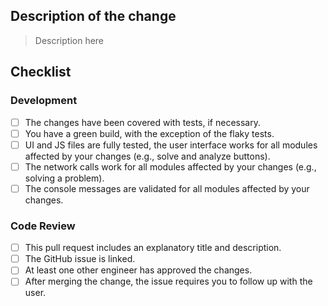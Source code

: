 ## Description of the change

> Description here

## Checklist

### Development

- [ ] The changes have been covered with tests, if necessary.
- [ ] You have a green build, with the exception of the flaky tests.
- [ ] UI and JS files are fully tested, the user interface works for all modules affected by your changes (e.g., solve and analyze buttons).
- [ ] The network calls work for all modules affected by your changes (e.g., solving a problem).
- [ ] The console messages are validated for all modules affected by your changes.

### Code Review

- [ ] This pull request includes an explanatory title and description.
- [ ] The GitHub issue is linked.
- [ ] At least one other engineer has approved the changes.
- [ ] After merging the change, the issue requires you to follow up with the user.